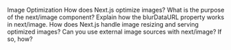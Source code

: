 Image Optimization
How does Next.js optimize images?
What is the purpose of the next/image component?
Explain how the blurDataURL property works in next/image.
How does Next.js handle image resizing and serving optimized images?
Can you use external image sources with next/image? If so, how?